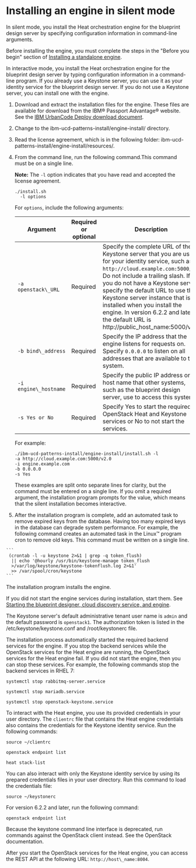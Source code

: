 # Installing an engine in silent mode

In silent mode, you install the Heat orchestration engine for the blueprint design server by specifying configuration information in command-line arguments.

Before installing the engine, you must complete the steps in the "Before you begin" section of [Installing a standalone engine](install_engine_standalone.md).

In interactive mode, you install the Heat orchestration engine for the blueprint design server by typing configuration information in a command-line program. If you already use a Keystone server, you can use it as your identity service for the blueprint design server. If you do not use a Keystone server, you can install one with the engine.

1.   Download and extract the installation files for the engine. These files are available for download from the IBM® Passport Advantage® website. See the [IBM UrbanCode Deploy download document](https://www.ibm.com/software/passportadvantage/pao_customer.html). 
2.   Change to the ibm-ucd-patterns-install/engine-install/ directory. 
3.  Read the license agreement, which is in the following folder: ibm-ucd-patterns-install/engine-install/resources/. 
4.  From the command line, run the following command.This command must be on a single line.

    **Note:** The `-l` option indicates that you have read and accepted the license agreement.

    ```
    ./install.sh
      -l options
    ```

    For `options`, include the following arguments:

    |Argument|Required or optional|Description|
    |--------|--------------------|-----------|
    |`-a openstack\_URL`|Required|Specify the complete URL of the Keystone server that you are using for your identity service, such as `http://cloud.example.com:5000/v3`. Do not include a trailing slash. If you do not have a Keystone server, specify the default URL to use the Keystone server instance that is installed when you install the engine. In version 6.2.2 and later, the default URL is http://public\_host\_name:5000/v3.|
    |`-b bind\_address`|Required|Specify the IP address that the engine listens for requests on. Specify `0.0.0.0` to listen on all addresses that are available to the system.|
    |`-i engine\_hostname`|Required|Specify the public IP address or host name that other systems, such as the blueprint design server, use to access this system.|
    |`-s Yes or No`|Required|Specify Yes to start the required OpenStack Heat and Keystone services or No to not start the services.|

    For example:

    ```
    ./ibm-ucd-patterns-install/engine-install/install.sh -l
    -a http://cloud.example.com:5000/v2.0
    -i engine.example.com
    -b 0.0.0.0
    -s Yes
    ```

    These examples are split onto separate lines for clarity, but the command must be entered on a single line. If you omit a required argument, the installation program prompts for the value, which means that the silent installation becomes interactive.

5.   After the installation program is complete, add an automated task to remove expired keys from the database. Having too many expired keys in the database can degrade system performance. For example, the following command creates an automated task in the Linux™ program cron to remove old keys. This command must be written on a single line.

    ```
     (crontab -l -u keystone 2>&1 | grep -q token_flush) 
      || echo '@hourly /usr/bin/keystone-manage token_flush 
      >/var/log/keystone/keystone-tokenflush.log 2>&1' 
      >> /var/spool/cron/keystone
    ```


The installation program installs the engine.

If you did not start the engine services during installation, start them. See [Starting the blueprint designer, cloud discovery service, and engine](start_patterns.md#).

The Keystone server's default administrative tenant user name is `admin` and the default password is `openstack1`. The authorization token is listed in the /etc/keystone/keystone.conf and /root/keystonerc file.

The installation process automatically started the required backend services for the engine. If you stop the backend services while the OpenStack services for the Heat engine are running, the OpenStack services for the Heat engine fail. If you did not start the engine, then you can stop these services. For example, the following commands stop the backend services in RHEL 7:

```
systemctl stop rabbitmq-server.service
```

```
systemctl stop mariadb.service
```

```
systemctl stop openstack-keystone.service
```

To interact with the Heat engine, you use its provided credentials in your user directory. The `clientrc` file that contains the Heat engine credentials also contains the credentials for the Keystone identity service. Run the following commands:

```
source ~/clientrc
```

```
openstack endpoint list
```

```
heat stack-list
```

You can also interact with only the Keystone identity service by using its prepared credentials files in your user directory. Run this command to load the credentials file:

```
source ~/keystonerc
```

For version 6.2.2 and later, run the following command:

```
openstack endpoint list
```

Because the keystone command line interface is deprecated, run commands against the OpenStack client instead. See the OpenStack documentation.

After you start the OpenStack services for the Heat engine, you can access the REST API at the following URL: `http://host\_name:8004`.

